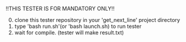 !!THIS TESTER IS FOR MANDATORY ONLY!!

0. clone this tester repository in your 'get_next_line' project directory
1. type 'bash run.sh'(or 'bash launch.sh) to run tester
2. wait for compile. (tester will make result.txt)
